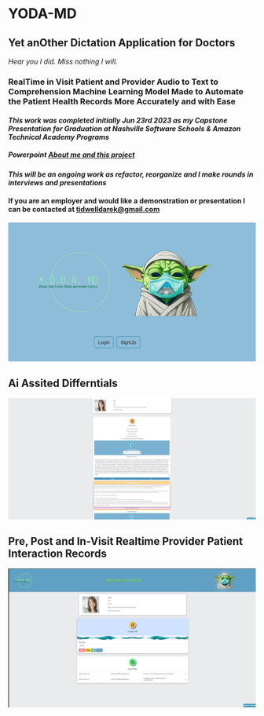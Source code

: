 # YODA-MD
## Yet anOther Dictation Application for Doctors

_Hear you I did. Miss nothing I will._

### RealTime in Visit Patient and Provider Audio to Text to Comprehension Machine Learning Model Made to Automate the Patient Health Records More Accurately and with Ease 

#### _This work was completed initially Jun 23rd 2023 as my Capstone Presentation for Graduation at Nashville Software Schools & Amazon Technical Academy Programs_

##### Powerpoint [About me and this project](https://docs.google.com/presentation/d/1c8TChQ0H3EDZnCotR2iT949ZoGIOdnnDLzggqEXhKvI/edit?usp=sharing)

#### _This will be an ongoing work as refactor, reorganize and I make rounds in interviews and presentations_

#### If you are an employer and would like a demonstration or presentation I can be contacted at tidwelldarek@gmail.com

![artist:Mid+Dalle+Journey](resources/splash.png)
## Ai Assited Differntials
![aIdifferential:example](resources/differential.png)
## Pre, Post and In-Visit Realtime Provider Patient Interaction Records 

![invisit:recording](resources/invisit_recording.png)

